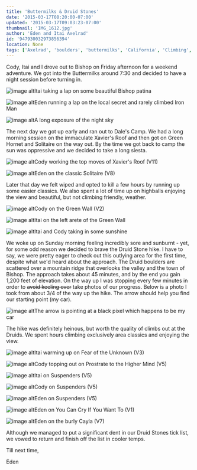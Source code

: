 ```yaml
---
title: 'Buttermilks & Druid Stones'
date: '2015-03-17T08:20:00-07:00'
updated: '2015-03-17T09:03:23-07:00'
thumbnail: 'IMG_1612.jpg'
author: 'Eden and Itai Axelrad'
id: '947930032973856394'
location: None
tags: ['Axelrad', 'boulders', 'buttermilks', 'California', 'Climbing', 'Druid Stones', 'Eden', 'Five Ten', 'granite', 'green wall', 'Itai', 'Photo', 'Picture', 'solitaire', "xavier's roof"]
---
```


Cody, Itai and I drove out to Bishop on Friday afternoon for a weekend adventure. We got into the Buttermilks around 7:30 and decided to have a night session before turning in. 

![image alt](/images/IMG_1612.jpg)Itai taking a lap on some beautiful Bishop patina

![image alt](/images/IMG_1665.jpg)Eden running a lap on the local secret and rarely climbed Iron Man

![image alt](/images/IMG_1693.jpg)A long exposure of the night sky

The next day we got up early and ran out to Dale's Camp. We had a long morning session on the immaculate Xavier's Roof and then got on Green Hornet and Solitaire on the way out. By the time we got back to camp the sun was oppressive and we decided to take a long siesta. 

![image alt](/images/IMG_1741.jpg)Cody working the top moves of Xavier's Roof (V11)

![image alt](/images/IMG_1770.jpg)Eden on the classic Solitaire (V8)

Later that day we felt wiped and opted to kill a few hours by running up some easier classics. We also spent a lot of time up on highballs enjoying the view and beautiful, but not climbing friendly, weather. 

![image alt](/images/IMG_1785.jpg)Cody on the Green Wall (V2)

![image alt](/images/IMG_1795.jpg)Itai on the left arete of the Green Wall

![image alt](/images/IMG_1811.jpg)Itai and Cody taking in some sunshine

We woke up on Sunday morning feeling incredibly sore and sunburnt - yet, for some odd reason we decided to brave the Druid Stone hike. I have to say, we were pretty eager to check out this outlying area for the first time, despite what we'd heard about the approach. The Druid boulders are scattered over a mountain ridge that overlooks the valley and the town of Bishop. The approach takes about 45 minutes, and by the end you gain 1,200 feet of elevation. On the way up I was stopping every few minutes in order to ~~avoid keeling over~~
take photos of our progress. Below is a photo I took from about 3/4 of the way up the hike. The arrow should help you find our starting point (my car). 

![image alt](/images/arrow.JPG)The arrow is pointing at a black pixel which happens to be my car

The hike was definitely heinous, but worth the quality of climbs out at the Druids. We spent hours climbing exclusively area classics and enjoying the view.

![image alt](/images/IMG_1825.jpg)Itai warming up on Fear of the Unknown (V3)

![image alt](/images/Edited1212.tif)Cody topping out on Prostrate to the Higher Mind (V5)

![image alt](/images/IMG_5659a.JPG)Itai on Suspenders (V5)

![image alt](/images/IMG_5660a.JPG)Cody on Suspenders (V5)

![image alt](/images/IMG_1839.jpg)Eden on Suspenders (V5)

![image alt](/images/IMG_1862.jpg)Eden on You Can Cry If You Want To (V1)

![image alt](/images/IMG_1915.jpg)Eden on the burly Cayla (V7)

Although we managed to put a significant dent in our Druid Stones tick list, we vowed to return and finish off the list in cooler temps.

Till next time,

Eden 
